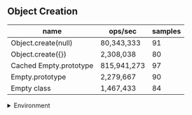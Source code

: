## Object Creation

|name|ops/sec|samples|
|-|-|-|
|Object.create(null)|80,343,333|91|
|Object.create({})|2,308,038|80|
|Cached Empty.prototype|815,941,273|97|
|Empty.prototype|2,279,667|90|
|Empty class|1,467,433|84|


<details>
<summary>Environment</summary>

* __Machine:__ linux x64 | 4 vCPUs | 15.6GB Mem
* __Run:__ Tue Mar 12 2024 18:54:13 GMT+0000 (Coordinated Universal Time)
</details>

<!--
{"environment":{"platform":"linux","arch":"x64","cpus":4,"totalMemory":15.606491088867188},"benchmarks":[{"name":"Object.create(null)","opsSec":80343333.40698089,"samples":5},{"name":"Object.create({})","opsSec":2308038.401683258,"samples":3},{"name":"Cached Empty.prototype","opsSec":815941273.3065685,"samples":8},{"name":"Empty.prototype","opsSec":2279667.4157694257,"samples":5},{"name":"Empty class","opsSec":1467433.143526245,"samples":3}]}-->
